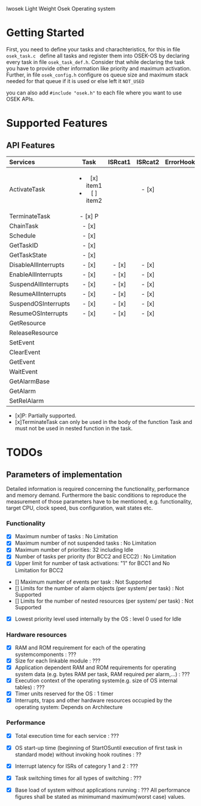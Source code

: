  lwosek
Light Weight Osek Operating system
# Getting Started

First, you need to define your tasks and charachteristics, for this in file `osek_task.c ` define all tasks and register them into OSEK-OS by declaring every task in file ` osek_task_def.h `. Consider that while declaring the task you have to provide other information like priority and maximum activation. Further, in file ` osek_config.h ` configure os queue size and maximum stack needed for that queue if it is used or else left it ` NOT_USED `

you can also add ` #include "osek.h" ` to each file where you want to use OSEK APIs.

# Supported Features


## API Features
| Services             |           Task           | ISRcat1 | ISRcat2 | ErrorHook | PreTaskHook | PreTaskHook | PostTaskHook | StartupHook | ShutdownHook | alarmcallback |
| :------------------- | :----------------------: | :-----: | :-----: | :-------: | :---------: | :---------: | :----------: | :---------: | :----------: | ------------: |
| ActivateTask         | <ul><li>[x] item1</li><li>[ ] item2</li></ul> |         |  - [x]  |           |             |             |              |             |              |               |
| TerminateTask        |         - [x] P          |         |         |           |             |             |              |             |              |               |
| ChainTask            |          - [x]           |         |         |           |             |             |              |             |              |               |
| Schedule             |          - [x]           |         |         |           |             |             |              |             |              |               |
| GetTaskID            |          - [x]           |         |         |           |             |             |              |             |              |               |
| GetTaskState         |          - [x]           |         |         |           |             |             |              |             |              |               |
| DisableAllInterrupts |          - [x]           |  - [x]  |  - [x]  |           |             |             |              |             |              |               |
| EnableAllInterrupts  |          - [x]           |  - [x]  |  - [x]  |           |             |             |              |             |              |               |
| SuspendAllInterrupts |          - [x]           |  - [x]  |  - [x]  |           |             |             |              |             |              |               |
| ResumeAllInterrupts  |          - [x]           |  - [x]  |  - [x]  |           |             |             |              |             |              |               |
| SuspendOSInterrupts  |          - [x]           |  - [x]  |  - [x]  |           |             |             |              |             |              |               |
| ResumeOSInterrupts   |          - [x]           |  - [x]  |  - [x]  |           |             |             |              |             |              |               |
| GetResource          |                          |         |         |           |             |             |              |             |              |               |
| ReleaseResource      |                          |         |         |           |             |             |              |             |              |               |
| SetEvent             |                          |         |         |           |             |             |              |             |              |               |
| ClearEvent           |                          |         |         |           |             |             |              |             |              |               |
| GetEvent             |                          |         |         |           |             |             |              |             |              |               |
| WaitEvent            |                          |         |         |           |             |             |              |             |              |               |
| GetAlarmBase         |                          |         |         |           |             |             |              |             |              |               |
| GetAlarm             |                          |         |         |           |             |             |              |             |              |               |
| SetRelAlarm          |                          |         |         |           |             |             |              |             |              |               |


- [x]P: Partially supported.
- [x]TerminateTask can only be used in the body of the function Task and must not be used in nested function in the task.
# TODOs
## Parameters of implementation 
Detailed information is required concerning the functionality, performance and memory 
demand. Furthermore the basic conditions to reproduce the measurement of those parameters 
have to be mentioned, e.g. functionality, target CPU, clock speed, bus configuration, wait 
states etc. 
### Functionality
- [x] Maximum number of tasks : No Limitation 
- [x] Maximum number of not suspended tasks : No Limitation 
- [x] Maximum number of priorities: 32 including Idle 
- [x] Number of tasks per priority (for BCC2 and ECC2) : No Limitation 
- [x] Upper limit for number of task activations: "1" for BCC1 and  No Limitation for BCC2
- [] Maximum number of events per task : Not Supported
- [] Limits for the number of alarm objects (per system/ per task) : Not Supported
- [] Limits for the number of nested resources (per system/ per task) : Not Supported
- [x] Lowest priority level used internally by the OS : level 0 used for Idle

### Hardware resources
- [x] RAM and ROM requirement for each of the operating systemcomponents : ???
- [x] Size for each linkable module : ???
- [x] Application dependent RAM and ROM requirements for operating system data (e.g. bytes RAM per task, RAM required per alarm,...) : ???
- [x] Execution context of the operating system(e.g. size of OS internal tables) : ???
- [x] Timer units reserved for the OS : 1 timer
- [x] Interrupts, traps and other hardware resources occupied by the operating system: Depends on Architecture

### Performance
- [x] Total execution time for each service : ???
- [x] OS start-up time (beginning of StartOSuntil execution of first task in standard mode) without invoking hook routines : ??
- [x] Interrupt latency for ISRs of category 1 and 2 : ???
- [x] Task switching times for all types of switching : ???
- [x] Base load of system without applications running : ??? 
All performance figures shall be stated as minimumand maximum(worst case) values. 

